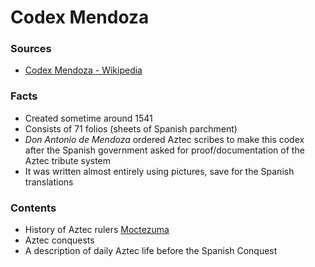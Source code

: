# Codex Mendoza

### Sources

-   [Codex Mendoza - Wikipedia](https://en.wikipedia.org/wiki/Codex_Mendoza)

### Facts

-   Created sometime around 1541
-   Consists of 71 folios (sheets of Spanish parchment)
-   _Don Antonio de Mendoza_ ordered Aztec scribes to make this codex after the Spanish government asked for proof/documentation of the Aztec tribute system
- It was written almost entirely using pictures, save for the Spanish translations

### Contents

-   History of Aztec rulers [Moctezuma](./Moctezuma.md)
-   Aztec conquests
-   A description of daily Aztec life before the Spanish Conquest
